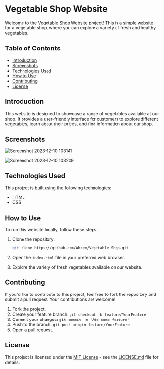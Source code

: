# Vegetable Shop Website

Welcome to the Vegetable Shop Website project! This is a simple website for a vegetable shop, where you can explore a variety of fresh and healthy vegetables.

## Table of Contents

- [Introduction](#introduction)
- [Screenshots](#screenshots)
- [Technologies Used](#technologies-used)
- [How to Use](#how-to-use)
- [Contributing](#contributing)
- [License](#license)

## Introduction

This website is designed to showcase a range of vegetables available at our shop. It provides a user-friendly interface for customers to explore different vegetables, learn about their prices, and find information about our shop.

## Screenshots

![Screenshot 2023-12-10 103141](https://github.com/Ahzem/Vegetable_Shop/assets/123859613/d6b0fc46-1fee-4a8f-9cb0-f4d2c9cec54d)

![Screenshot 2023-12-10 103239](https://github.com/Ahzem/Vegetable_Shop/assets/123859613/1ad01a9d-8226-403f-b9fd-ff6b6a66ae82)

## Technologies Used

This project is built using the following technologies:

- HTML
- CSS

## How to Use

To run this website locally, follow these steps:

1. Clone the repository:
   ```bash
   git clone https://github.com/Ahzem/Vegetable_Shop.git
   ```

2. Open the `index.html` file in your preferred web browser.

3. Explore the variety of fresh vegetables available on our website.

## Contributing

If you'd like to contribute to this project, feel free to fork the repository and submit a pull request. Your contributions are welcome!

1. Fork the project.
2. Create your feature branch: `git checkout -b feature/YourFeature`
3. Commit your changes: `git commit -m 'Add some feature'`
4. Push to the branch: `git push origin feature/YourFeature`
5. Open a pull request.

## License

This project is licensed under the [MIT License](LICENSE.md) - see the [LICENSE.md](LICENSE.md) file for details.
